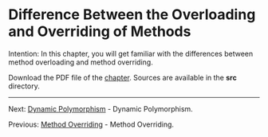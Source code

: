 # Difference Between the Overloading and Overriding of Methods

Intention: In this chapter, you will get familiar with the differences between method overloading and method overriding.

Download the PDF file of the [chapter](chapter_19.pdf). Sources are available in the <b>src</b> directory. 


<hr>

Next: [Dynamic Polymorphism](chapter_20.md "Dynamic Polymorphism") - Dynamic Polymorphism.

Previous: [Method Overriding](chapter_18.md "Method Overriding") - Method Overriding.